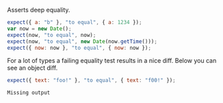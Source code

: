 Asserts deep equality.

```javascript
expect({ a: "b" }, "to equal", { a: 1234 });
var now = new Date();
expect(now, "to equal", now);
expect(now, "to equal", new Date(now.getTime()));
expect({ now: now }, "to equal", { now: now });
```

For a lot of types a failing equality test results in a nice
diff. Below you can see an object diff.

```javascript
expect({ text: "foo!" }, "to equal", { text: "f00!" });
```

```output
Missing output
```
